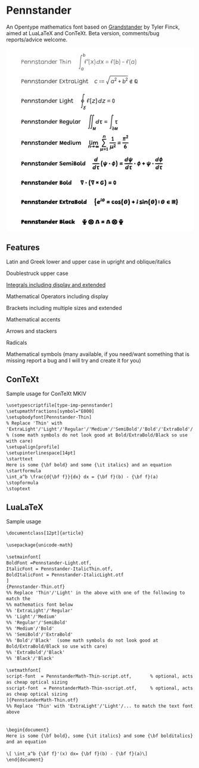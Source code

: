 # Pennstander
An Opentype mathematics font based on [Grandstander](https://etceteratype.co/grandstander) by Tyler Finck, aimed at LuaLaTeX and ConTeXt.   Beta version, comments/bug reports/advice welcome.

![A sample of the font at each of the different weights](samples/fontweights.png)

## Features
Latin and Greek lower and upper case in upright and oblique/italics

Doublestruck upper case

[Integrals including display and extended](samples/integrals.png)

Mathematical Operators including display

Brackets including multiple sizes and extended

Mathematical accents

Arrows and stackers

Radicals

Mathematical symbols (many available, if you need/want something that is missing report a bug and I will try and create it for you)

## ConTeXt
Sample usage for ConTeXt MKIV
```
\usetypescriptfile[type-imp-pennstander]
\setupmathfractions[symbol="E000]
\setupbodyfont[Pennstander-Thin]
% Replace 'Thin' with 'ExtraLight'/'Light'/'Regular'/'Medium'/'SemiBold'/'Bold'/'ExtraBold'/'Black'
% (some math symbols do not look good at Bold/ExtraBold/Black so use with care)
\setupalign[profile]
\setupinterlinespace[14pt]
\starttext
Here is some {\bf bold} and some {\it italics} and an equation
\startformula
\int_a^b \frac{d{\bf f}}{dx} dx = {\bf f}(b) - {\bf f}(a)
\stopformula
\stoptext
```

## LuaLaTeX
Sample usage
```
\documentclass[12pt]{article}

\usepackage{unicode-math}

\setmainfont[
BoldFont =Pennstander-Light.otf,   
ItalicFont = Pennstander-ItalicThin.otf, 
BoldItalicFont = Pennstander-ItalicLight.otf
]
{Pennstander-Thin.otf}
%% Replace 'Thin'/'Light' in the above with one of the following to match the 
%% mathematics font below
%% 'ExtraLight'/'Regular' 
%% 'Light'/'Medium' 
%% 'Regular'/'SemiBold'
%% 'Medium'/'Bold'
%% 'SemiBold'/'ExtraBold'
%% 'Bold'/'Black'  (some math symbols do not look good at Bold/ExtraBold/Black so use with care)
%% 'ExtraBold'/'Black'
%% 'Black'/'Black'

\setmathfont[
script-font  = PennstanderMath-Thin-script.otf,       % optional, acts as cheap optical sizing
sscript-font  = PennstanderMath-Thin-sscript.otf,     % optional, acts as cheap optical sizing
]{PennstanderMath-Thin.otf}
%% Replace 'Thin' with 'ExtraLight'/'Light'/... to match the text font above


\begin{document}
Here is some {\bf bold}, some {\it italics} and some {\bf bolditalics} and an equation

\[ \int_a^b {\bf f}'(x) dx= {\bf f}(b) - {\bf f}(a)\]
\end{document}
```
